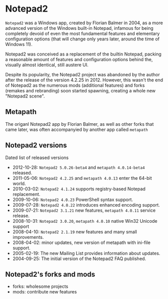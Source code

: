 # Notepad2

`Notepad2` was a Windows app, created by Florian Balmer in 2004, as a more advanced version of the Windows built-in Notepad, infamous for being completely devoid of even the most fundamental features and elementary configuration options (that will change only years later, around the time of Windows 11).

Notepad2 was conceived as a replacement of the builtin Notepad, packing a reasonable amount of features and configuration options behind the, visually almost identical, still austere UI.

Despite its popularity, the Notepad2 project was abandoned by the author after the release of the version 4.2.25 in 2012. However, this wasn't the end of Notepad2 as the numerous mods (additional features) and forks (remakes and rebranding) soon started spawning, creating a whole new "Notepad2 scene".

## Metapath

The origanl Notepad2 app by Florian Balmer, as well as other forks that came later, was often accompanyied by another app called `metapath`

## Notepad2 versions

Dated list of released versions
- 2012-10-28: `Notepad2 5.0.26-beta4` and `metapath 4.0.14-beta4` released.
- 2011-05-06: `Notepad2 4.2.25` and `metapath 4.0.13` enter the 64-bit world.
- 2010-03-02: `Notepad2 4.1.24` supports registry-based Notepad replacement.
- 2009-10-06: `Notepad2 4.0.23` PowerShell syntax support.
- 2009-07-28: `Notepad2 4.0.22` introduces enhanced encoding support.
- 2009-07-21: `Notepad2 3.1.21` new features, `metapath 4.0.11` service release.
- 2008-10-31: `Notepad2 3.0.20`, `metapath 4.0.10` native Win32 Unicode support
- 2008-04-10: `Notepad2 2.1.19` new features and many small improvements.
- 2008-04-02: minor updates, new version of metapath with ini-file support.
- 2005-02-19: The new Mailing List provides information about updates.
- 2004-09-25: The initial version of the Notepad2 FAQ published.

## Notepad2's forks and mods

- forks: wholesome projects
- mods: contribute new features
